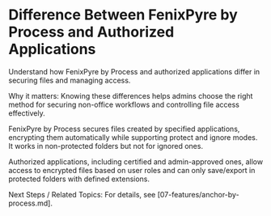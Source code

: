 # Difference Between FenixPyre by Process and Authorized Applications

Understand how FenixPyre by Process and authorized applications differ in securing files and managing access.


Why it matters: Knowing these differences helps admins choose the right method for securing non-office workflows and controlling file access effectively.

FenixPyre by Process secures files created by specified applications, encrypting them automatically while supporting protect and ignore modes. It works in non-protected folders but not for ignored ones.

Authorized applications, including certified and admin-approved ones, allow access to encrypted files based on user roles and can only save/export in protected folders with defined extensions.

Next Steps / Related Topics: For details, see [07-features/anchor-by-process.md].